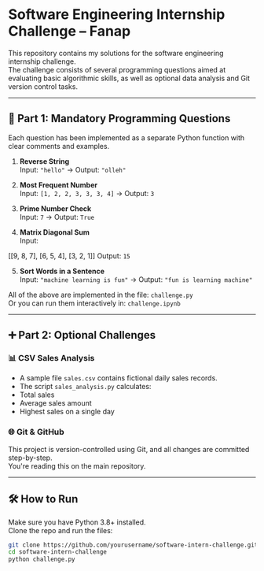 # Software Engineering Internship Challenge – Fanap

This repository contains my solutions for the software engineering internship challenge.  
The challenge consists of several programming questions aimed at evaluating basic algorithmic skills, as well as optional data analysis and Git version control tasks.

---

## 🧪 Part 1: Mandatory Programming Questions

Each question has been implemented as a separate Python function with clear comments and examples.

1. **Reverse String**  
   Input: `"hello"` → Output: `"olleh"`

2. **Most Frequent Number**  
   Input: `[1, 2, 2, 3, 3, 3, 4]` → Output: `3`

3. **Prime Number Check**  
   Input: `7` → Output: `True`

4. **Matrix Diagonal Sum**  
   Input:  

[[9, 8, 7],
[6, 5, 4],
[3, 2, 1]]
Output: `15`

5. **Sort Words in a Sentence**  
Input: `"machine learning is fun"` → Output: `"fun is learning machine"`

All of the above are implemented in the file: `challenge.py`  
Or you can run them interactively in: `challenge.ipynb`

---

## ➕ Part 2: Optional Challenges

### 📊 CSV Sales Analysis

- A sample file `sales.csv` contains fictional daily sales records.
- The script `sales_analysis.py` calculates:
- Total sales
- Average sales amount
- Highest sales on a single day

### 🌐 Git & GitHub

This project is version-controlled using Git, and all changes are committed step-by-step.  
You're reading this on the main repository.

---

## 🛠️ How to Run

Make sure you have Python 3.8+ installed.  
Clone the repo and run the files:

```bash
git clone https://github.com/yourusername/software-intern-challenge.git
cd software-intern-challenge
python challenge.py

